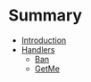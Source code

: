 # Summary

- [Introduction](index.md)
- [Handlers](Handlers.md)
    - [Ban](Ban.md)
    - [GetMe](GetMe.md)
